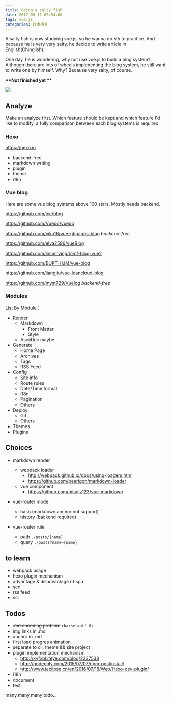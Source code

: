 ```yaml
---
title: Being a salty fish
date: 2017-05-11 00:54:00
tags: vue.js
categories: 技术相关
---
```


A salty fish is now studying vue.js, so he wanna do sth to practice.
And because he is very very salty, he decide to write article in English(Chinglish).

One day, he is wondering, why not use vue.js to build a blog system?
Although there are lots of wheels implenenting the blog system, he still want to write one by himself. Why? Because very salty, of course.

__**Not finished yet **__

<!-- more -->

![](/imgs/alcohol-salty-fish.png)

## Analyze

Make an analyze first. Which feature should be kept and which feature I'd like to modify, a fully comparison between each blog systems is required.

### Hexo

https://hexo.io

- backend-free
- markdown writing
- plugin
- theme
- i18n

### Vue blog

Here are some vue blog systems above 100 stars. Mostly needs backend.

https://github.com/jcc/blog

https://github.com/Vuedo/vuedo

https://github.com/viko16/vue-ghpages-blog *backend-free*

https://github.com/elva2596/vueBlog

https://github.com/lincenying/mmf-blog-vue2

https://github.com/BUPT-HJM/vue-blog

https://github.com/jiangjiu/vue-leancloud-blog

https://github.com/myst729/Vuelog *backend-free*

### Modules

List By Module：

- Render
	- Markdown
		- Front Matter
		- Style
	- AsciiDoc maybe
- Generate
	- Home Page
	- Archives
	- Tags
	- RSS Feed
- Config
	- Site info
	- Route rules
	- Date/Time format
	- i18n
	- Pagination
	- Others
- Deploy
	- Git
	- Others
- Themes
- Plugins

## Choices

- markdown render
	- webpack loader
		- http://webpack.github.io/docs/using-loaders.html
		- https://github.com/peerigon/markdown-loader
	- vue component
		- https://github.com/miaolz123/vue-markdown

- vue-router mode
	- hash (markdown anchor not support)
	- history (backend required)

- vue-router rule
	- path `./posts/{name}`
	- query `./posts?name={name}`

## to learn

- webpack usage
- hexo plugin mechanism
- advantage & disadvantage of spa
- seo
- rss feed
- ssr

## Todos
 
- ~~.md encoding problem~~ `charset=utf-8;`
- img links in .md
- anchor in .md
- first load progres animation
- separate to cli, theme && site project
- plugin implementation mechanism
	- http://kyfxbl.iteye.com/blog/2237538
	- http://nodeonly.com/2015/07/07/npm-postinstall/
	- http://www.ieclipse.cn/en/2016/07/18/Web/Hexo-dev-plugin/
- i18n
- document
- test

many many many todo...
